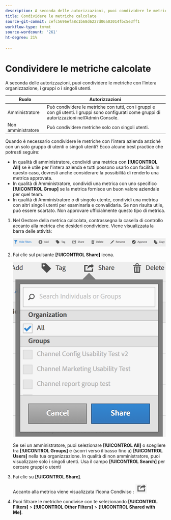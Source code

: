 ```yaml
---
description: A seconda delle autorizzazioni, puoi condividere le metriche con l’intera organizzazione, i gruppi o i singoli utenti.
title: Condividere le metriche calcolate
source-git-commit: cefc5696efa8c1b68d6227d06a03014fbc5e3ff1
workflow-type: tm+mt
source-wordcount: '261'
ht-degree: 21%

---
```


# Condividere le metriche calcolate

A seconda delle autorizzazioni, puoi condividere le metriche con l’intera organizzazione, i gruppi o i singoli utenti.

| Ruolo | Autorizzazioni |
|---|---|
| Amministratore | Può condividere le metriche con tutti, con i gruppi e con gli utenti. I gruppi sono configurati come gruppi di autorizzazioni nell’Admin Console. |
| Non amministratore | Può condividere metriche solo con singoli utenti. |

Quando è necessario condividere le metriche con l’intera azienda anziché con un solo gruppo di utenti o singoli utenti? Ecco alcune best practice che potresti seguire:

* In qualità di amministratore, condividi una metrica con **[!UICONTROL All]** se è utile per l&#39;intera azienda e tutti possono usarlo con facilità. In questo caso, dovresti anche considerare la possibilità di renderlo una metrica approvata.
* In qualità di Amministratore, condividi una metrica con uno specifico **[!UICONTROL Group]** se la metrica fornisce un buon valore aziendale per quel team.
* In qualità di Amministratore o di singolo utente, condividi una metrica con altri singoli utenti per esaminarla e convalidarla. Se non risulta utile, può essere scartato. Non approvare ufficialmente questo tipo di metrica.

1. Nel Gestore della metrica calcolata, contrassegna la casella di controllo accanto alla metrica che desideri condividere. Viene visualizzata la barra delle attività:

   ![](assets/cm_task_bar.png)

1. Fai clic sul pulsante **[!UICONTROL Share]** icona.

   ![](assets/cm_share.png)

   Se sei un amministratore, puoi selezionare **[!UICONTROL All]** o scegliere tra **[!UICONTROL Groups]** e (scorri verso il basso fino a) **[!UICONTROL Users]** nella tua organizzazione. In qualità di non amministratore, puoi visualizzare solo i singoli utenti. Usa il campo **[!UICONTROL Search]** per cercare gruppi o utenti

1. Fai clic su **[!UICONTROL Share]**.

   Accanto alla metrica viene visualizzata l’icona Condiviso :  ![](assets/share_icon.png)

1. Puoi filtrare le metriche condivise con te selezionando **[!UICONTROL Filters]** > **[!UICONTROL Other Filters]** > **[!UICONTROL Shared with Me]**.
